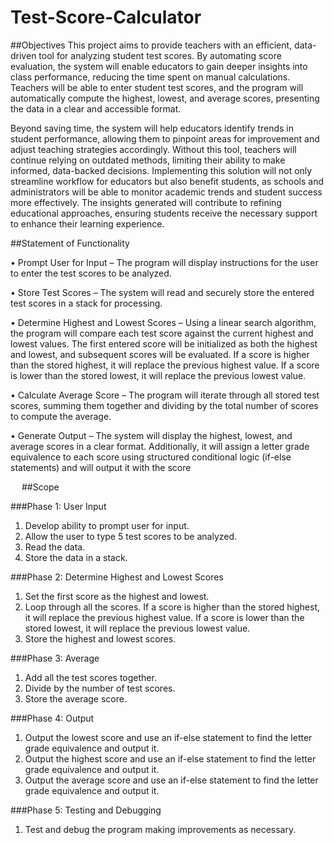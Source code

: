 # Test-Score-Calculator

##Objectives
This project aims to provide teachers with an efficient, data-driven tool for analyzing student test scores. By automating score evaluation, the system will enable educators to gain deeper insights into class performance, reducing the time spent on manual calculations. Teachers will be able to enter student test scores, and the program will automatically compute the highest, lowest, and average scores, presenting the data in a clear and accessible format.

Beyond saving time, the system will help educators identify trends in student performance, allowing them to pinpoint areas for improvement and adjust teaching strategies accordingly. Without this tool, teachers will continue relying on outdated methods, limiting their ability to make informed, data-backed decisions. Implementing this solution will not only streamline workflow for educators but also benefit students, as schools and administrators will be able to monitor academic trends and student success more effectively. The insights generated will contribute to refining educational approaches, ensuring students receive the necessary support to enhance their learning experience.  

##Statement of Functionality

•	Prompt User for Input – The program will display instructions for the user to enter the test scores to be analyzed. 

•	Store Test Scores – The system will read and securely store the entered test scores in a stack for processing.

•	Determine Highest and Lowest Scores – Using a linear search algorithm, the program will compare each test score against the current highest and lowest values. The first entered score will be initialized as both the highest and lowest, and subsequent scores will be evaluated. If a score is higher than the stored highest, it will replace the previous highest value. If a score is lower than the stored lowest, it will replace the previous lowest value.

•	Calculate Average Score – The program will iterate through all stored test scores, summing them together and dividing by the total number of scores to compute the average.

•	Generate Output – The system will display the highest, lowest, and average scores in a clear format. Additionally, it will assign a letter grade equivalence to each score using structured conditional logic (if-else statements) and will output it with the score

 
##Scope

###Phase 1: User Input

1. 	Develop ability to prompt user for input.
2.	Allow the user to type 5 test scores to be analyzed.
3. 	Read the data. 
4. 	Store the data in a stack.

###Phase 2: Determine Highest and Lowest Scores
1. 	Set the first score as the highest and lowest.
2. 	Loop through all the scores. If a score is higher than the stored highest, it will replace the previous highest value. If a score is lower than the stored lowest, it will replace the previous lowest value.
3. 	Store the highest and lowest scores.

###Phase 3: Average
1.  Add all the test scores together.
2.  Divide by the number of test scores.
3. 	Store the average score.

###Phase 4: Output
1. 	Output the lowest score and use an if-else statement to find the letter grade equivalence and output it. 
2. 	Output the highest score and use an if-else statement to find the letter grade equivalence and output it. 
3. 	Output the average score and use an if-else statement to find the letter grade equivalence and output it. 

###Phase 5: Testing and Debugging 
1. 	Test and debug the program making improvements as necessary. 

